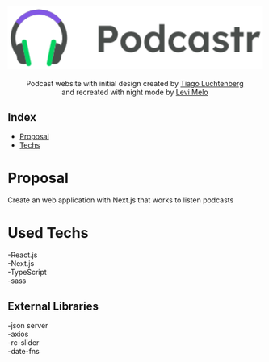 <div align="center">
  <img src="./public/logo.svg" alt="Logo" width="800">
       <br />
    <br />
    Podcast website with initial design created by <a href="https://www.instagram.com/tiagoluchtenberg/">Tiago Luchtenberg</a> </br>
    and recreated with night mode by <a href="https://www.linkedin.com/in/levi-melo-dos-santos-5277441a1/">Levi Melo</a>  
</div>

## Index

* [Proposal](#Proposal)
* [Techs](#Used-Techs)

# Proposal
Create an web application with Next.js that works to listen podcasts 

# Used Techs
-React.js<br />
-Next.js<br />
-TypeScript<br />
-sass<br />

## External Libraries
-json server<br />
-axios<br />
-rc-slider<br />
-date-fns<br />


